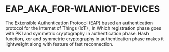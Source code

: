 # EAP_AKA_FOR-WLANIOT-DEVICES
The Extensible Authentication Protocol (EAP) based an authentication protocol for the Internet of Things (IoT) , In Which  registration phase goes with PKI and symmetric cryptography in authentication phase. Hash function, xor and symmetric cryptography in authentication phase makes it lightweight along with feature of fast reconnection. 
